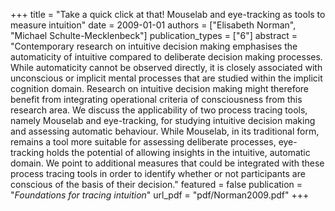 +++
title = "Take a quick click at that! Mouselab and eye-tracking as tools to measure intuition"
date = 2009-01-01
authors = ["Elisabeth Norman", "Michael Schulte-Mecklenbeck"]
publication_types = ["6"]
abstract = "Contemporary research on intuitive decision making emphasises the automaticity
of intuitive compared to deliberate decision making processes. While automaticity cannot be observed directly, it is closely associated with unconscious or implicit mental processes that are studied within the implicit cognition domain. Research on intuitive decision making might therefore benefit from integrating operational criteria of consciousness from this research area.
We discuss the applicability of two process tracing tools, namely Mouselab and eye-tracking, for studying intuitive decision making and assessing automatic behaviour. While Mouselab, in its traditional form, remains a tool more suitable for assessing deliberate processes, eye-tracking holds the potential of allowing insights in the intuitive, automatic domain. We point to additional measures that could be integrated with these process tracing tools in order to identify whether or not participants are conscious of the basis of their decision."
featured = false
publication = "*Foundations for tracing intuition*"
url_pdf = "pdf/Norman2009.pdf"
+++

